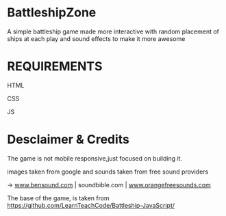# BattleshipZone
A simple battleship game made more interactive with random placement of ships at each play and sound effects to make it more awesome

REQUIREMENTS
============
HTML

CSS

JS

Desclaimer & Credits
=====================
The game is not mobile responsive,just focused on building it.

images taken from google and sounds taken from free sound providers 

-> www.bensound.com | soundbible.com | www.orangefreesounds.com

The base of the game, is taken from https://github.com/LearnTeachCode/Battleship-JavaScript/
